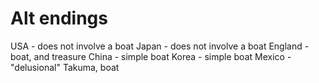 # Alt endings

USA - does not involve a boat
Japan - does not involve a boat
England - boat, and treasure
China - simple boat
Korea - simple boat
Mexico - "delusional" Takuma, boat
